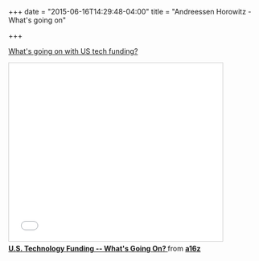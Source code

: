 +++
date = "2015-06-16T14:29:48-04:00"
title = "Andreessen Horowitz - What's going on"

+++

[What's going on with US tech funding?](http://a16z.com/2015/06/15/u-s-tech-funding-whats-going-on/)

<iframe src="//www.slideshare.net/slideshow/embed_code/key/XI6rloL7w7VIL" width="425" height="355" frameborder="0" marginwidth="0" marginheight="0" scrolling="no" style="border:1px solid #CCC; border-width:1px; margin-bottom:5px; max-width: 100%;" allowfullscreen> </iframe> <div style="margin-bottom:5px"> <strong> <a href="//www.slideshare.net/a16z/state-of-49390473" title="U.S. Technology Funding -- What&#x27;s Going On? " target="_blank">U.S. Technology Funding -- What&#x27;s Going On? </a> </strong> from <strong><a href="//www.slideshare.net/a16z" target="_blank">a16z</a></strong> </div>
